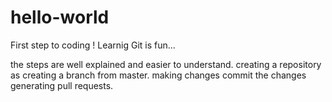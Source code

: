 # hello-world
First step to coding !
Learnig Git is fun...


the steps are well explained and easier to understand.
creating a repository as 
creating a branch from master.
making changes
commit the changes
generating pull requests.


